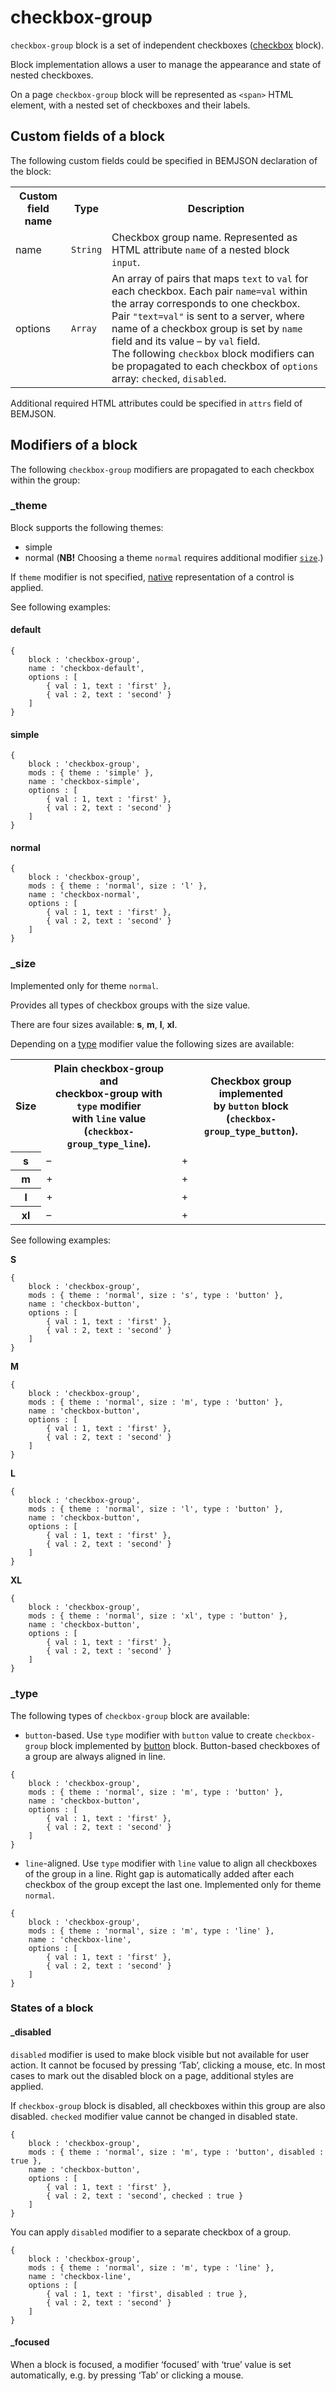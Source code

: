 # checkbox-group

`checkbox-group` block is a set of independent checkboxes ([checkbox](../checkbox/checkbox.en.md) block).

Block implementation allows a user to manage the appearance and state of nested checkboxes.

On a page `checkbox-group` block will be represented as `<span>` HTML element, with a nested set of checkboxes and their labels.

## Custom fields of a block

The following custom fields could be specified in BEMJSON declaration of the block:

<table>
    <tr>
        <th>Custom field name</th>
        <th>Type</th>
        <th>Description</th>
    </tr>
    <tr>
        <td>name</td>
        <td><code>String</code></td>
        <td>Checkbox group name. Represented as HTML attribute <code>name</code> of a nested block <code>input</code>.</td>
    </tr>
    <tr>
        <td>options</td>
        <td><code>Array</code></td>
        <td>An array of pairs that maps <code>text</code> to <code>val</code> for each checkbox. Each pair <code>name=val</code> within the array corresponds to one checkbox. Pair <code>"text=val"</code> is sent to a server, where name of a checkbox group is set by <code>name</code> field and its value – by <code>val</code> field.
            <br>The following <code>checkbox</code> block modifiers can be propagated to each checkbox of <code>options</code> array: <code>checked</code>, <code>disabled</code>.</td>
    </tr>
</table>

Additional required HTML attributes could be specified in `attrs` field of BEMJSON.

## Modifiers of a block

The following `checkbox-group` modifiers are propagated to each checkbox within the group:

### _theme

Block supports the following themes:

 * simple
 * normal (**NB!** Choosing a theme `normal` requires additional modifier [`size`](#size).)

If `theme` modifier is not specified, [native](#native) representation of a control is applied.

See following examples:

<a name="native"></a>
#### default

```bemjson
{
    block : 'checkbox-group',
    name : 'checkbox-default',
    options : [
        { val : 1, text : 'first' },
        { val : 2, text : 'second' }
    ]
}
```

#### simple

```bemjson
{
    block : 'checkbox-group',
    mods : { theme : 'simple' },
    name : 'checkbox-simple',
    options : [
        { val : 1, text : 'first' },
        { val : 2, text : 'second' }
    ]
}
```

#### normal

```bemjson
{
    block : 'checkbox-group',
    mods : { theme : 'normal', size : 'l' },
    name : 'checkbox-normal',
    options : [
        { val : 1, text : 'first' },
        { val : 2, text : 'second' }
    ]
}
```

### _size

Implemented only for theme `normal`.

Provides all types of checkbox groups with the size value.

There are four sizes available: **s**, **m**, **l**, **xl**.

Depending on a [type](#type) modifier value the following sizes are available:

<table>
    <tr>
        <th>Size</th>
        <th>Plain checkbox-group and
            <br>checkbox-group with
            <br><code>type</code> modifier
            <br>with <code>line</code> value
            <br>(<code>checkbox-group_type_line</code>).</th>
        <th>Checkbox group implemented
            <br>by <code>button</code> block
            <br>(<code>checkbox-group_type_button</code>).</th>
    </tr>
    <tr>
        <th>s</th>
        <td>–</td>
        <td>+</td>
    </tr>
    <tr>
        <th>m</th>
        <td>+</td>
        <td>+</td>
    </tr>
    <tr>
        <th>l</th>
        <td>+</td>
        <td>+</td>
    </tr>
    <tr>
        <th>xl</th>
        <td>–</td>
        <td>+</td>
</table>

See following examples:

**S**

```bemjson
{
    block : 'checkbox-group',
    mods : { theme : 'normal', size : 's', type : 'button' },
    name : 'checkbox-button',
    options : [
        { val : 1, text : 'first' },
        { val : 2, text : 'second' }
    ]
}
```

**M**

```bemjson
{
    block : 'checkbox-group',
    mods : { theme : 'normal', size : 'm', type : 'button' },
    name : 'checkbox-button',
    options : [
        { val : 1, text : 'first' },
        { val : 2, text : 'second' }
    ]
}
```

**L**

```bemjson
{
    block : 'checkbox-group',
    mods : { theme : 'normal', size : 'l', type : 'button' },
    name : 'checkbox-button',
    options : [
        { val : 1, text : 'first' },
        { val : 2, text : 'second' }
    ]
}
```

**XL**

```bemjson
{
    block : 'checkbox-group',
    mods : { theme : 'normal', size : 'xl', type : 'button' },
    name : 'checkbox-button',
    options : [
        { val : 1, text : 'first' },
        { val : 2, text : 'second' }
    ]
}
```

<a name="type"></a>
### _type

The following types of `checkbox-group` block are available:

* `button`-based. Use `type` modifier with `button` value to create `checkbox-group` block implemented by [button](..button/button.en.md) block. Button-based checkboxes of a group are always aligned in line.

```bemjson
{
    block : 'checkbox-group',
    mods : { theme : 'normal', size : 'm', type : 'button' },
    name : 'checkbox-button',
    options : [
        { val : 1, text : 'first' },
        { val : 2, text : 'second' }
    ]
}
```

* `line`-aligned. Use `type` modifier with `line` value to align all checkboxes of the group in a line. Right gap is automatically added after each checkbox of the group except the last one. Implemented only for theme `normal`.

```bemjson
{
    block : 'checkbox-group',
    mods : { theme : 'normal', size : 'm', type : 'line' },
    name : 'checkbox-line',
    options : [
        { val : 1, text : 'first' },
        { val : 2, text : 'second' }
    ]
}
```

### States of a block

#### _disabled

`disabled` modifier is used to make block visible but not available for user action. It cannot be focused by pressing ‘Tab’, clicking a mouse, etc. In most cases to mark out the disabled block on a page, additional styles are applied.

If `checkbox-group` block is disabled, all checkboxes within this group are also disabled. `checked` modifier value cannot be changed in disabled state.

```bemjson
{
    block : 'checkbox-group',
    mods : { theme : 'normal', size : 'm', type : 'button', disabled : true },
    name : 'checkbox-button',
    options : [
        { val : 1, text : 'first' },
        { val : 2, text : 'second', checked : true }
    ]
}
```
You can apply `disabled` modifier to a separate checkbox of a group.

```bemjson
{
    block : 'checkbox-group',
    mods : { theme : 'normal', size : 'm', type : 'line' },
    name : 'checkbox-line',
    options : [
        { val : 1, text : 'first', disabled : true },
        { val : 2, text : 'second' }
    ]
}
```

#### _focused

When a block is focused, a modifier ‘focused’ with ‘true’ value is set automatically, e.g. by pressing ‘Tab’ or clicking a mouse.
